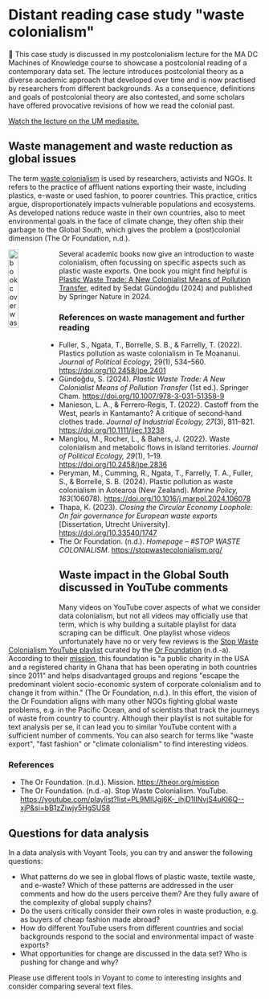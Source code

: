 # Distant reading case study "waste colonialism"

:book: This case study is discussed in my postcolonialism lecture for the MA DC Machines of Knowledge course to showcase a postcolonial reading of a contemporary data set. The lecture introduces postcolonial theory as a diverse academic approach that developed over time and is now practised by researchers from different backgrounds. As a consequence, definitions and goals of postcolonial theory are also contested, and some scholars have offered provocative revisions of how we read the colonial past. 

<a href="https://mediasite.maastrichtuniversity.nl/Mediasite/Play/a77329409890416782957b122e9c094a1d">Watch the lecture on the UM mediasite.</a>

## Waste management and waste reduction as global issues

The term [waste colonialism](https://stopwastecolonialism.org/) is used by researchers, activists and NGOs. It refers to the practice of affluent nations exporting their waste, including plastics, e-waste or used fashion, to poorer countries. This practice, critics argue, disproportionately impacts vulnerable populations and ecosystems. As developed nations reduce waste in their own countries, also to meet environmental goals in the face of climate change, they often ship their garbage to the Global South, which gives the problem a (post)colonial dimension (The Or Foundation, n.d.).

<img src="https://mikroplastik.org/wp-content/uploads/2024/03/Basliksiz-1.jpg" alt="book cover waste" style="float: left; width: 20%;">

Several academic books now give an introduction to waste colonialism, often focussing on specific aspects such as plastic waste exports. One book you might find helpful is [Plastic Waste Trade: A New Colonialist Means of Pollution Transfer](https://link.springer.com/book/10.1007/978-3-031-51358-9), edited by Sedat Gündoğdu (2024) and published by Springer Nature in 2024.

### References on waste management and further reading

- Fuller, S., Ngata, T., Borrelle, S. B., & Farrelly, T. (2022). Plastics pollution as waste colonialism in Te Moananui. _Journal of Political Ecology_, 29(1), 534–560. https://doi.org/10.2458/jpe.2401
- Gündoğdu, S. (2024). _Plastic Waste Trade: A New Colonialist Means of Pollution Transfer_ (1st ed.). Springer Cham. https://doi.org/10.1007/978-3-031-51358-9
- Manieson, L. A., & Ferrero‐Regis, T. (2022). Castoff from the West, pearls in Kantamanto? A critique of second‐hand clothes trade. _Journal of Industrial Ecology, 27_(3), 811–821. https://doi.org/10.1111/jiec.13238
- Manglou, M., Rocher, L., & Bahers, J. (2022). Waste colonialism and metabolic flows in island territories. _Journal of Political Ecology, 29_(1), 1–19. https://doi.org/10.2458/jpe.2836 
- Peryman, M., Cumming, R., Ngata, T., Farrelly, T. A., Fuller, S., & Borrelle, S. B. (2024). Plastic pollution as waste colonialism in Aotearoa (New Zealand). _Marine Policy, 163_(106078). https://doi.org/10.1016/j.marpol.2024.106078
- Thapa, K. (2023). _Closing the Circular Economy Loophole: On fair governance for European waste exports_ [Dissertation, Utrecht University]. https://doi.org/10.33540/1747
- The Or Foundation. (n.d.). _Homepage – #STOP WASTE COLONIALISM_. https://stopwastecolonialism.org/

## Waste impact in the Global South discussed in YouTube comments

Many videos on YouTube cover aspects of what we consider data colonialism, but not all videos may officially use that term, which is why building a suitable playlist for data scraping can be difficult. One playlist whose videos unfortunately have no or very few reviews is the [Stop Waste Colonialism YouTube playlist](https://www.youtube.com/playlist?list=PL9MlUgj6K-_ihjD1IlNvjS4uKI6Q--xjP) curated by the [Or Foundation](https://theor.org/) (n.d.-a). According to their [mission](https://theor.org/mission), this foundation is "a public charity in the USA and a registered charity in Ghana that has been operating in both countries since 2011" and helps disadvantaged groups and regions "escape the predominant violent socio-economic system of corporate colonialism and to change it from within." (The Or Foundation, n.d.). In this effort, the vision of the Or Foundation aligns with many other NGOs fighting global waste problems, e.g. in the Pacific Ocean, and of scientists that track the journeys of waste from country to country. Although their playlist is not suitable for text analysis per se, it can lead you to similar YouTube content with a sufficient number of comments. You can also search for terms like "waste export", "fast fashion" or "climate colonialism" to find interesting videos. 

### References

- The Or Foundation. (n.d.). Mission. https://theor.org/mission
- The Or Foundation. (n.d.-a). Stop Waste Colonialism. YouTube. https://youtube.com/playlist?list=PL9MlUgj6K-_ihjD1IlNvjS4uKI6Q--xjP&si=bB1zZiwjy5HgSUS8


## Questions for data analysis

In a data analysis with Voyant Tools, you can try and answer the following questions:

- What patterns do we see in global flows of plastic waste, textile waste, and e-waste? Which of these patterns are addressed in the user comments and how do the users perceive them? Are they fully aware of the complexity of global supply chains?
- Do the users critically consider their own roles in waste production, e.g. as buyers of cheap fashion made abroad?
- How do different YouTube users from different countries and social backgrounds respond to the social and environmental impact of waste exports?
- What opportunities for change are discussed in the data set? Who is pushing for change and why?

Please use different tools in Voyant to come to interesting insights and consider comparing several text files.
